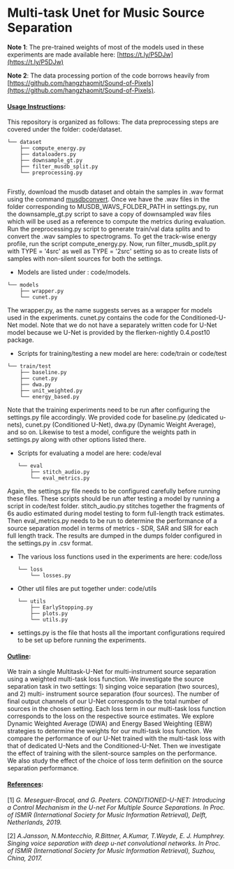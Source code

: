 #  Multi-task Unet for Music Source Separation

**Note 1**: The pre-trained weights of most of the models used in these experiments are made available here: [https://t.ly/P5DJw](https://t.ly/P5DJw)

**Note 2**: The data processing portion of the code borrows heavily from [https://github.com/hangzhaomit/Sound-of-Pixels](https://github.com/hangzhaomit/Sound-of-Pixels).

#### <ins>Usage Instructions</ins>:
This repository is organized as follows:
The data preprocessing steps are covered under the folder: code/dataset.  
  ```
  └── dataset
      ├── compute_energy.py
      ├── dataloaders.py
      ├── downsample_gt.py
      ├── filter_musdb_split.py
      └── preprocessing.py
      
  ```
  Firstly, download the musdb dataset and obtain the samples in .wav format using the command [musdbconvert](https://pypi.org/project/musdb/). Once we have the .wav files in the folder corresponding to MUSDB_WAVS_FOLDER_PATH in settings.py, run the downsample_gt.py script to save a copy of downsampled wav files which will be used as a reference to compute the metrics during evaluation. Run the preprocessing.py script to generate train/val data splits and to convert the .wav samples to spectrograms. To get the track-wise energy profile, run the script compute_energy.py. Now, run filter_musdb_split.py with TYPE = '4src' as well as TYPE = '2src' setting so as to create lists of samples with non-silent sources for both the settings. 
  
  - Models are listed under : code/models.
  ```
  └── models
      ├── wrapper.py
      └── cunet.py
  ```
  The wrapper.py, as the name suggests serves as a wrapper for models used in the experiments. cunet.py contains the code for the Conditioned-U-Net model. Note that we do not have a separately written code for U-Net model because we U-Net is provided by the flerken-nightly 0.4.post10 package.  
  
  - Scripts for training/testing a new model are here: code/train or code/test
  ```
  └── train/test
      ├── baseline.py
      ├── cunet.py
      ├── dwa.py
      ├── unit_weighted.py
      └── energy_based.py
  ```
  Note that the training experiments need to be run after configuring the settings.py file accordingly. We provided code for baseline.py (dedicated u-nets), cunet.py (Conditioned U-Net), dwa.py (Dynamic Weight Average), and so on. Likewise to test a model, configure the weights path in settings.py along with other options listed there.
  
  - Scripts for evaluating a model are here: code/eval
    ```
    └── eval
        ├── stitch_audio.py
        └── eval_metrics.py
    ```
  Again, the settings.py file needs to be configured carefully before running these files. These scripts should be run after testing a model by running a script in code/test folder. stitch_audio.py stitches together the fragments of 6s audio estimated during model testing to form full-length track estimates. Then eval_metrics.py needs to be run to determine the performance of a source separation model in terms of metrics - SDR, SAR and SIR for each full length track. The results are dumped in the dumps folder configured in the settings.py in .csv format. 
  
  - The various loss functions used in the experiments are here: code/loss
    ```
    └── loss
        └── losses.py
    ```
    
  - Other util files are put together under: code/utils
    ```
    └── utils
        ├── EarlyStopping.py
        ├── plots.py
        └── utils.py
    ```
    
  - settings.py is the file that hosts all the important configurations required to be set up before running the experiments.

#### <ins>Outline</ins>:
We train a single Multitask-U-Net for multi-instrument source separation using a weighted multi-task loss function. We investigate the source separation task in two settings: 1) singing voice separation (two sources), and 2) multi- instrument source separation (four sources). The number of final output channels of our U-Net corresponds to the total number of sources in the chosen setting. Each loss term in our multi-task loss function corresponds to the loss on the respective source estimates. We explore Dynamic Weighted Average (DWA) and Energy Based Weighting (EBW) strategies to determine the weights for our multi-task loss function. We compare the performance of our U-Net trained with the multi-task loss with that of dedicated U-Nets and the Conditioned-U-Net. Then we investigate the effect of training with the silent-source samples on the performance. We also study the effect of the choice of loss term definition on the source separation performance.

#### <ins>References</ins>:

[1] *G. Meseguer-Brocal, and G. Peeters. CONDITIONED-U-NET: Introducing a Control Mechanism in the U-net For Multiple Source Separations. In Proc. of ISMIR (International Society for Music Information Retrieval), Delft, Netherlands, 2019.*

[2] *A.Jansson, N.Montecchio, R.Bittner, A.Kumar, T.Weyde, E. J. Humphrey. Singing voice separation with deep u-net convolutional networks. In Proc. of ISMIR (International Society for Music Information Retrieval), Suzhou, China, 2017.*

